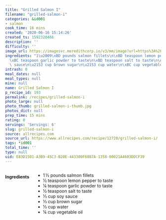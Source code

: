 ```yaml
---
title: "Grilled Salmon I"
filename: "grilled-salmon-i"
categories: &id001
- salmon
cook_time: 16 mins
created: '2020-06-16 15:14:26'
created_ts: 1592320466
description: ''
difficulty: ''
image_url: https://imagesvc.meredithcorp.io/v3/mm/image?url=https%3A%2F%2Fimages.media-allrecipes.com%2Fuserphotos%2F800839.jpg&w=568&h=380&c=sc&poi=face&q=85
ingredients: "1\u2009\xBD pounds salmon fillets\n\xBD teaspoon lemon pepper to taste\n\
  \xBC teaspoon garlic powder to taste\n\xBD teaspoon salt to taste\n\u2153 cup soy\
  \ sauce\n\u2153 cup brown sugar\n\u2153 cup water\n\xBC cup vegetable oil"
intrash: 0
meal_dates: null
meal_types: null
mine: null
name: Grilled Salmon I
p_recipe_id: 193
permalink: /recipes/grilled-salmon-i
photo_large: null
photo_thumb: grilled-salmon-i-thumb.jpg
photos_dict: null
prep_time: 15 mins
rating: 0
servings: 'Servings: 6'
slug: grilled-salmon-i
source: allrecipes.com
source_url: https://www.allrecipes.com/recipe/12720/grilled-salmon-i/
tags: *id001
total_time: ''
type: null
uid: E83D1501-A3B9-45C3-B20E-443300F6087A-1358-00021A4603DDCF39
---
```

<div class="large-8 medium-7 columns" id="writeup">	</div><!-- #writeup -->
</div><!-- #row-one -->
<div class="row" id="row-two">	<div class="medium-4 small-5 columns" id="ingredients"><h4>Ingredients</h4><div class="box box-ingredients content"><ul>
<li>1 ½ pounds salmon fillets</li>
<li>½ teaspoon lemon pepper to taste</li>
<li>¼ teaspoon garlic powder to taste</li>
<li>½ teaspoon salt to taste</li>
<li>⅓ cup soy sauce</li>
<li>⅓ cup brown sugar</li>
<li>⅓ cup water</li>
<li>¼ cup vegetable oil</li>
</ul>
</div>	</div>	<div class="medium-6 small-7 columns" id="directions">	</div>